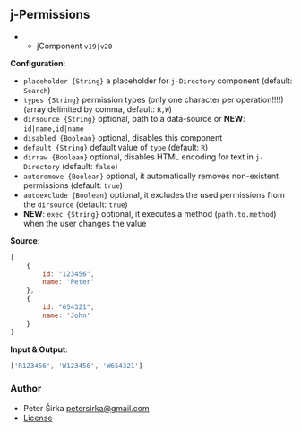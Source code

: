 ## j-Permissions

- - jComponent `v19|v20`

__Configuration__:

- `placeholder {String}` a placeholder for `j-Directory` component (default: `Search`)
- `types {String}` permission types (only one character per operation!!!!) (array delimited by comma, default: `R,W`)
- `dirsource {String}` optional, path to a data-source or __NEW__: `id|name,id|name`
- `disabled {Boolean}` optional, disables this component
- `default {String}` default value of `type` (default: `R`)
- `dirraw {Boolean}` optional, disables HTML encoding for text in `j-Directory` (default: `false`)
- `autoremove {Boolean}` optional, it automatically removes non-existent permissions (default: `true`)
- `autoexclude {Boolean}` optional, it excludes the used permissions from the `dirsource` (default: `true`)
- __NEW__: `exec {String}` optional, it executes a method (`path.to.method`) when the user changes the value

__Source__:

```js
[
	{
		id: "123456",
		name: 'Peter'
	},
	{
		id: "654321",
		name: 'John'
	}
]
```

__Input & Output__:

```js
['R123456', 'W123456', 'W654321']
````

### Author

- Peter Širka <petersirka@gmail.com>
- [License](https://www.totaljs.com/license/)
